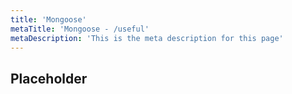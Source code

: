 ```yaml
---
title: 'Mongoose'
metaTitle: 'Mongoose - /useful'
metaDescription: 'This is the meta description for this page'
---
```


## Placeholder
